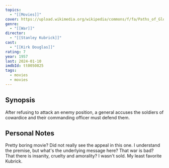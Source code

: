```yaml
---
topics:
  - "[[Movies]]"
cover: https://upload.wikimedia.org/wikipedia/commons/f/fa/Paths_of_Glory_%281957_poster%29.jpg
genre:
  - "[[War]]"
director:
  - "[[Stanley Kubrick]]"
cast:
  - "[[Kirk Douglas]]"
rating: 7
year: 1957
last: 2024-01-10
imdbId: tt0050825
tags:
  - movies
  - movies
---
```


## Synopsis

After refusing to attack an enemy position, a general accuses the soldiers of cowardice and their commanding officer must defend them.

## Personal Notes

Pretty boring movie? Did not really see the appeal in this one. I understand the premise, but what's the underlying message here? That war is bad? That there is insanity, cruelty and amorality? I wasn't sold. My least favorite Kubrick.
